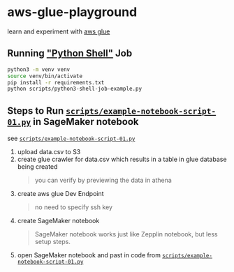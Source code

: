 # aws-glue-playground

learn and experiment with [aws glue](https://aws.amazon.com/glue/)

## Running ["Python Shell"](https://docs.aws.amazon.com/glue/latest/dg/add-job-python.html) Job

```sh
python3 -m venv venv
source venv/bin/activate
pip install -r requirements.txt
python scripts/python3-shell-job-example.py
```

## Steps to Run [`scripts/example-notebook-script-01.py`](scripts/example-notebook-script-01.py) in SageMaker notebook

see [`scripts/example-notebook-script-01.py`](scripts/example-notebook-script-01.py)

1. upload data.csv to S3
1. create glue crawler for data.csv which results in a table in glue database being created
    > you can verify by previewing the data in athena
1. create aws glue Dev Endpoint
    > no need to specify ssh key
1. create SageMaker notebook
    > SageMaker notebook works just like Zepplin notebook, but less setup steps.
1. open SageMaker notebook and past in code from [`scripts/example-notebook-script-01.py`](scripts/example-notebook-script-01.py)
